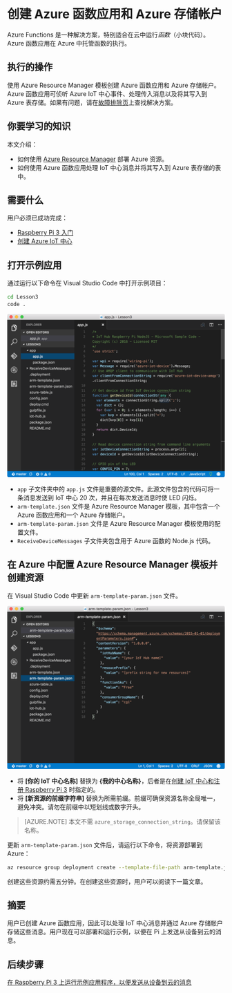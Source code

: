 <properties
	pageTitle="创建 Azure 函数应用和 Azure 存储帐户"
	description="Azure 函数应用可侦听 Azure IoT 中心事件、处理传入消息以及将其写入到 Azure 表存储。"
	services="iot-hub"
	documentationcenter=""
	author="shizn"
	manager="timlt"
	tags=""
	keywords=""/>  


<tags
	ms.service="iot-hub"
	ms.date="10/21/2016"
	wacn.date="12/19/2016"/>  


# 创建 Azure 函数应用和 Azure 存储帐户
Azure Functions 是一种解决方案，特别适合在云中运行*函数*（小块代码）。Azure 函数应用在 Azure 中托管函数的执行。

## 执行的操作
使用 Azure Resource Manager 模板创建 Azure 函数应用和 Azure 存储帐户。Azure 函数应用可侦听 Azure IoT 中心事件、处理传入消息以及将其写入到 Azure 表存储。如果有问题，请在[故障排除页](/documentation/articles/iot-hub-raspberry-pi-kit-node-troubleshooting/)上查找解决方案。

## 你要学习的知识
本文介绍：

* 如何使用 [Azure Resource Manager](/documentation/articles/resource-group-overview/) 部署 Azure 资源。
* 如何使用 Azure 函数应用处理 IoT 中心消息并将其写入到 Azure 表存储的表中。

## 需要什么
用户必须已成功完成：

* [Raspberry Pi 3 入门](/documentation/articles/iot-hub-raspberry-pi-kit-node-get-started/)
* [创建 Azure IoT 中心](/documentation/articles/iot-hub-raspberry-pi-kit-node-get-started/)

## 打开示例应用
通过运行以下命令在 Visual Studio Code 中打开示例项目：

```bash
cd Lesson3
code .
```

![存储库结构](./media/iot-hub-raspberry-pi-lessons/lesson3/repo_structure.png)  


* `app` 子文件夹中的 `app.js` 文件是重要的源文件。此源文件包含的代码可将一条消息发送到 IoT 中心 20 次，并且在每次发送消息时使 LED 闪烁。
* `arm-template.json` 文件是 Azure Resource Manager 模板，其中包含一个 Azure 函数应用和一个 Azure 存储帐户。
* `arm-template-param.json` 文件是 Azure Resource Manager 模板使用的配置文件。
* `ReceiveDeviceMessages` 子文件夹包含用于 Azure 函数的 Node.js 代码。

## 在 Azure 中配置 Azure Resource Manager 模板并创建资源
在 Visual Studio Code 中更新 `arm-template-param.json` 文件。

![Azure Resource Manager 模板参数](./media/iot-hub-raspberry-pi-lessons/lesson3/arm_para.png)  


* 将 **[你的 IoT 中心名称]** 替换为 **{我的中心名称}**，后者是在[创建 IoT 中心和注册 Raspberry Pi 3](/documentation/articles/iot-hub-raspberry-pi-kit-node-lesson2-prepare-azure-iot-hub/) 时指定的。
* 将 **[新资源的前缀字符串]** 替换为所需前缀。前缀可确保资源名称全局唯一，避免冲突。请勿在前缀中以短划线或数字开头。

> [AZURE.NOTE] 本文不需 `azure_storage_connection_string`。请保留该名称。
> 
> 

更新 `arm-template-param.json` 文件后，请运行以下命令，将资源部署到 Azure：

```bash
az resource group deployment create --template-file-path arm-template.json --parameters-file-path arm-template-param.json -g iot-sample -n mydeployment
```

创建这些资源约需五分钟。在创建这些资源时，用户可以阅读下一篇文章。

## 摘要
用户已创建 Azure 函数应用，因此可以处理 IoT 中心消息并通过 Azure 存储帐户存储这些消息。用户现在可以部署和运行示例，以便在 Pi 上发送从设备到云的消息。

## 后续步骤
[在 Raspberry Pi 3 上运行示例应用程序，以便发送从设备到云的消息](/documentation/articles/iot-hub-raspberry-pi-kit-node-lesson3-run-azure-blink/)

<!---HONumber=Mooncake_1212_2016-->